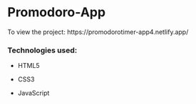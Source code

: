 # Promodoro-App

<p>To view the project: <a target="_blank">https://promodorotimer-app4.netlify.app/</a></p>

### Technologies used:

<ul>
  <li><p>HTML5</li>
  <li><p>CSS3</li>
  <li><p>JavaScript</li>
</ul>
